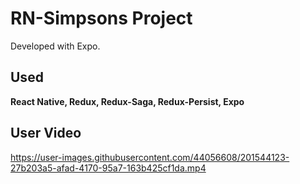 
# RN-Simpsons Project

Developed with Expo.


## Used
**React Native, Redux, Redux-Saga, Redux-Persist, Expo**


## User Video 
https://user-images.githubusercontent.com/44056608/201544123-27b203a5-afad-4170-95a7-163b425cf1da.mp4

